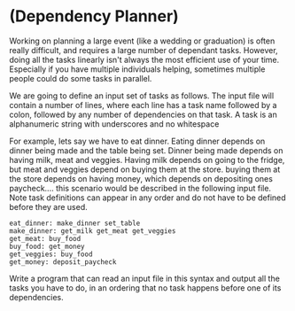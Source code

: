 # (Dependency Planner)
<div class="md"><p>Working on planning a large event (like a wedding or graduation) is often really difficult, and requires a large
number of dependant tasks.  However, doing all the tasks linearly isn't always the most efficient use of your time.
Especially if you have multiple individuals helping, sometimes multiple people could do some tasks in parallel.</p>
<p>We are going to define an input set of tasks as follows.  The input file will contain a number of lines, where each
line has a task name followed by a colon,  followed by any number of dependencies on that task.  A task is an alphanumeric string with underscores and no whitespace</p>
<p>For example, lets say we have to eat dinner.  Eating dinner depends on dinner being made and the table being set.  Dinner being made depends on having milk, meat and veggies.  Having milk depends on going to the fridge, but meat and veggies depend on buying them at the store.
buying them at the store depends on having money, which depends on depositing ones paycheck....  this scenario would be described in the following input file.  Note task definitions can appear in any order and do not have to be defined before they are used.</p>
<pre><code>eat_dinner: make_dinner set_table
make_dinner: get_milk get_meat get_veggies
get_meat: buy_food
buy_food: get_money
get_veggies: buy_food
get_money: deposit_paycheck
</code></pre>
<p>Write a program that can read an input file in this syntax and output all the tasks you have to do, in an ordering that no task happens before one of its dependencies.</p>
</div>
